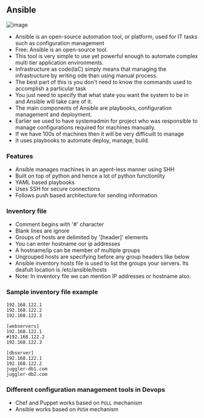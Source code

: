 ## Ansible

![image](https://github.com/Abhinavcode13/DevOpsDrift-Daily/assets/126642111/24b66b52-3f41-4ad9-8727-17a4ca701aca)


- Ansible is an open-source automation tool, or platform, used for IT tasks such as configuration management
- Free: Ansible is an open-source tool.
- This tool is very simple to use yet powerful enough to automate complex multi tier application environments.
- Infrastructure as code(IaC) simply means that managing the infrastructure by writing ode than using manual process.
- The best part of this is you don't need to know the commands used to accomplish a particular task
- You just need to specify that what state you want the system to be in and Ansible will take care of it.
- The main components of Ansible are playbooks, configuration management and deployment.
- Earlier we used to have systemadmin for project who was responsible to manage configurations required for machines manually.
- If we have 100s of machines then it will be very difficuilt to manage
- It uses playbooks to automate deploy, manage, build.
 
### Features
- Ansible manages machines in an agent-less manner using SHH
- Built on top of python and hence a lot of python functionlity
- YAML based playbooks
- Uses SSH for secure connections
- Follows push based architecture for sending information
### Inventory file 
- Comment begins with '#' character
- Blank lines are ignore
- Groups of hosts are delimited by '[header]' elements
- You can enter hostname oor ip addresses
- A hostname/ip can be member of multiple groups
- Ungrouped hosts are specifying before any group headers like below
- Ansible inventory hosts file is used to list the groups your servers. Its deafult location is /etc/ansible/hosts
- Note: In inventory file we can mention IP addresses or hostname also.
### Sample inventory file example
```
192.168.122.1 
192.168.122.2
192.168.122.3

[webservers]
192.168.122.1
#192.168.122.2
192.168.122.3

[dbserver]
192.168.122.1
192.168.122.2
juggler-db1.com
juggler-db2.com
```
### Different configuration management tools in Devops
- Chef and Puppet works based on `PULL` mechanism
- Ansible works based on `PUSH` mechanism
